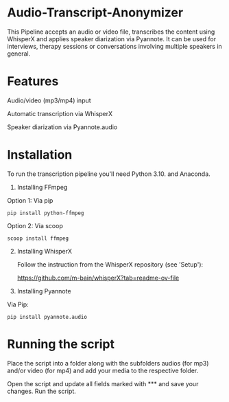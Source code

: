 # Audio-Transcript-Anonymizer

This Pipeline accepts an audio or video file, transcribes the content using WhisperX and applies speaker diarization via Pyannote.
It can be used for interviews, therapy sessions or conversations involving multiple speakers in general.


# Features

Audio/video (mp3/mp4) input

Automatic transcription via WhisperX

Speaker diarization via Pyannote.audio


# Installation

To run the transcription pipeline you'll need Python 3.10. and Anaconda.

1. Installing FFmpeg
   
  Option 1: Via pip
  
    pip install python-ffmpeg
   
  Option 2: Via scoop
  
    scoop install ffmpeg
   
2. Installing WhisperX
   
   Follow the instruction from the WhisperX repository (see 'Setup'):
   
   https://github.com/m-bain/whisperX?tab=readme-ov-file
   
4. Installing Pyannote
   
  Via Pip:

    pip install pyannote.audio
    

# Running the script
Place the script into a folder along with the subfolders audios (for mp3) and/or video (for mp4) and add your media to the respective folder.

Open the script and update all fields marked with *** and save your changes. 
Run the script. 


